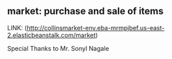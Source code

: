 ## market: purchase and sale of items
LINK: (http://collinsmarket-env.eba-mrmpjbef.us-east-2.elasticbeanstalk.com/market)

Special Thanks to Mr. Sonyl Nagale



